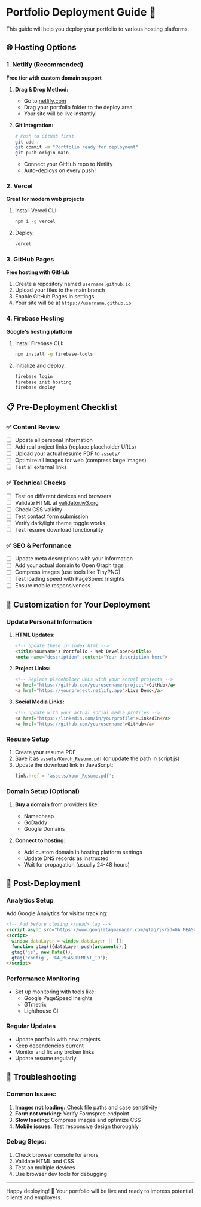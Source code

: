 # Portfolio Deployment Guide 🚀

This guide will help you deploy your portfolio to various hosting platforms.

## 🌐 Hosting Options

### 1. Netlify (Recommended)
**Free tier with custom domain support**

1. **Drag & Drop Method:**
   - Go to [netlify.com](https://netlify.com)
   - Drag your portfolio folder to the deploy area
   - Your site will be live instantly!

2. **Git Integration:**
   ```bash
   # Push to GitHub first
   git add .
   git commit -m "Portfolio ready for deployment"
   git push origin main
   ```
   - Connect your GitHub repo to Netlify
   - Auto-deploys on every push!

### 2. Vercel
**Great for modern web projects**

1. Install Vercel CLI:
   ```bash
   npm i -g vercel
   ```

2. Deploy:
   ```bash
   vercel
   ```

### 3. GitHub Pages
**Free hosting with GitHub**

1. Create a repository named `username.github.io`
2. Upload your files to the main branch
3. Enable GitHub Pages in settings
4. Your site will be at `https://username.github.io`

### 4. Firebase Hosting
**Google's hosting platform**

1. Install Firebase CLI:
   ```bash
   npm install -g firebase-tools
   ```

2. Initialize and deploy:
   ```bash
   firebase login
   firebase init hosting
   firebase deploy
   ```

## 📋 Pre-Deployment Checklist

### ✅ Content Review
- [ ] Update all personal information
- [ ] Add real project links (replace placeholder URLs)
- [ ] Upload your actual resume PDF to `assets/`
- [ ] Optimize all images for web (compress large images)
- [ ] Test all external links

### ✅ Technical Checks
- [ ] Test on different devices and browsers
- [ ] Validate HTML at [validator.w3.org](https://validator.w3.org)
- [ ] Check CSS validity
- [ ] Test contact form submission
- [ ] Verify dark/light theme toggle works
- [ ] Test resume download functionality

### ✅ SEO & Performance
- [ ] Update meta descriptions with your information
- [ ] Add your actual domain to Open Graph tags
- [ ] Compress images (use tools like TinyPNG)
- [ ] Test loading speed with PageSpeed Insights
- [ ] Ensure mobile responsiveness

## 🔧 Customization for Your Deployment

### Update Personal Information
1. **HTML Updates:**
   ```html
   <!-- Update these in index.html -->
   <title>YourName's Portfolio - Web Developer</title>
   <meta name="description" content="Your description here">
   ```

2. **Project Links:**
   ```html
   <!-- Replace placeholder URLs with your actual projects -->
   <a href="https://github.com/yourusername/project">GitHub</a>
   <a href="https://yourproject.netlify.app">Live Demo</a>
   ```

3. **Social Media Links:**
   ```html
   <!-- Update with your actual social media profiles -->
   <a href="https://linkedin.com/in/yourprofile">LinkedIn</a>
   <a href="https://github.com/yourusername">GitHub</a>
   ```

### Resume Setup
1. Create your resume PDF
2. Save it as `assets/Kevoh_Resume.pdf` (or update the path in script.js)
3. Update the download link in JavaScript:
   ```javascript
   link.href = 'assets/Your_Resume.pdf';
   ```

### Domain Setup (Optional)
1. **Buy a domain** from providers like:
   - Namecheap
   - GoDaddy
   - Google Domains

2. **Connect to hosting:**
   - Add custom domain in hosting platform settings
   - Update DNS records as instructed
   - Wait for propagation (usually 24-48 hours)

## 🎯 Post-Deployment

### Analytics Setup
Add Google Analytics for visitor tracking:
```html
<!-- Add before closing </head> tag -->
<script async src="https://www.googletagmanager.com/gtag/js?id=GA_MEASUREMENT_ID"></script>
<script>
  window.dataLayer = window.dataLayer || [];
  function gtag(){dataLayer.push(arguments);}
  gtag('js', new Date());
  gtag('config', 'GA_MEASUREMENT_ID');
</script>
```

### Performance Monitoring
- Set up monitoring with tools like:
  - Google PageSpeed Insights
  - GTmetrix
  - Lighthouse CI

### Regular Updates
- Update portfolio with new projects
- Keep dependencies current
- Monitor and fix any broken links
- Update resume regularly

## 🚨 Troubleshooting

### Common Issues:
1. **Images not loading:** Check file paths and case sensitivity
2. **Form not working:** Verify Formspree endpoint
3. **Slow loading:** Compress images and optimize CSS
4. **Mobile issues:** Test responsive design thoroughly

### Debug Steps:
1. Check browser console for errors
2. Validate HTML and CSS
3. Test on multiple devices
4. Use browser dev tools for debugging

---

Happy deploying! 🎉 Your portfolio will be live and ready to impress potential clients and employers.